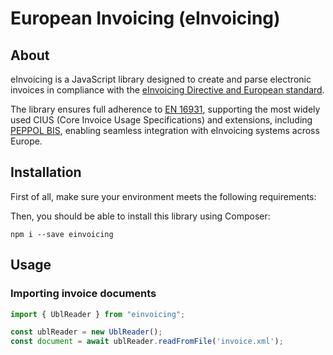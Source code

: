 # European Invoicing (eInvoicing)

## About
eInvoicing is a JavaScript library designed to create and parse electronic invoices in compliance with the [eInvoicing Directive and European standard](https://ec.europa.eu/digital-building-blocks/wikis/display/DIGITAL/eInvoicing).

The library ensures full adherence to [EN 16931](https://ec.europa.eu/digital-building-blocks/sites/display/DIGITAL/EN+16931+compliance), supporting the most widely used CIUS (Core Invoice Usage Specifications) and extensions, including [PEPPOL BIS](https://docs.peppol.eu/poacc/billing/3.0/bis/), enabling seamless integration with eInvoicing systems across Europe.

## Installation
First of all, make sure your environment meets the following requirements:

Then, you should be able to install this library using Composer:

```
npm i --save einvoicing
```

## Usage

### Importing invoice documents
```typescript
import { UblReader } from "einvoicing";

const ublReader = new UblReader();
const document = await ublReader.readFromFile('invoice.xml');
```
